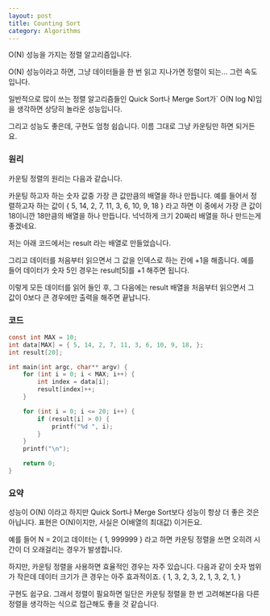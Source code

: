```yaml
---
layout: post
title: Counting Sort
category: Algorithms
---
```


<p class="message">
O(N) 성능을 가지는 정렬 알고리즘입니다.
</p>

O(N) 성능이라고 하면, 그냥 데이터들을 한 번 읽고 지나가면 
정렬이 되는... 그런 속도입니다.

일반적으로 많이 쓰는 정렬 알고리즘들인 Quick Sort나 Merge Sort가`
O(N log N)임을 생각하면 상당히 놀라운 성능입니다.

그리고 성능도 좋은데, 구현도 엄청 쉽습니다.
이름 그대로 그냥 카운팅만 하면 되거든요.


### 원리

카운팅 정렬의 원리는 다음과 같습니다.

카운팅 하고자 하는 숫자 값중 가장 큰 값만큼의 배열을 하나 만듭니다.
예를 들어서 정렬하고자 하는 값이 
{ 5, 14, 2, 7, 11, 3, 6, 10, 9, 18 } 라고 하면
이 중에서 가장 큰 값이 18이니깐 18만큼의 배열을 하나 만듭니다.
넉넉하게 크기 20짜리 배열을 하나 만드는게 좋겠네요.

저는 아래 코드에서는 result 라는 배열로 만들었습니다.

그리고 데이터를 처음부터 읽으면서 그 값을 인덱스로 하는 칸에
+1을 해줍니다. 예를 들어 데이터가 숫자 5인 경우는 result[5]를 +1 
해주면 됩니다.

이렇게 모든 데이터를 읽어 들인 후, 그 다음에는 result 배열을 
처음부터 읽으면서 그 값이 0보다 큰 경우에만 출력을 해주면 끝납니다.

### 코드
```c
const int MAX = 10;
int data[MAX] = { 5, 14, 2, 7, 11, 3, 6, 10, 9, 18, };
int result[20];

int main(int argc, char** argv) {
    for (int i = 0; i < MAX; i++) {
        int index = data[i];
        result[index]++;
    }

    for (int i = 0; i <= 20; i++) {
        if (result[i] > 0) {
            printf("%d ", i);
        }
    }
    printf("\n");

    return 0;
}

```


### 요약
성능이 O(N) 이라고 하지만 Quick Sort나 Merge Sort보다 성능이
항상 더 좋은 것은 아닙니다. 
표현은 O(N)이지만, 사실은 O(배열의 최대값) 이거든요.

예를 들어 N = 2이고 데이터는 { 1, 999999 } 라고 하면
카운팅 정렬을 쓰면 오히려 시간이 더 오래걸리는 경우가 발생합니다.

하지만, 카운팅 정렬을 사용하면 효율적인 경우는 자주 있습니다.
다음과 같이 숫자 범위가 작은데 데이터 크기가 큰 경우는 아주 효과적이죠.
{ 1, 3, 2, 3, 2, 1, 3, 2, 1, }

구현도 쉽구요. 그래서 정렬이 필요하면 일단은 카운팅 정렬을 한 번 
고려해본다음 다른 정렬을 생각하는 식으로 접근해도 좋을 것 같습니다.